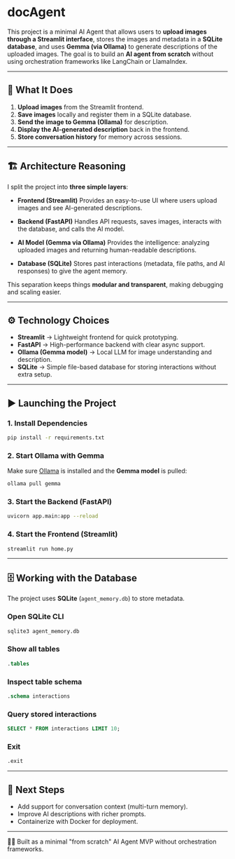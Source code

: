 # docAgent

This project is a minimal AI Agent that allows users to **upload images through a Streamlit interface**, stores the images and metadata in a **SQLite database**, and uses **Gemma (via Ollama)** to generate descriptions of the uploaded images. The goal is to build an **AI agent from scratch** without using orchestration frameworks like LangChain or LlamaIndex.

---

## 🚀 What It Does

1. **Upload images** from the Streamlit frontend.
2. **Save images** locally and register them in a SQLite database.
3. **Send the image to Gemma (Ollama)** for description.
4. **Display the AI-generated description** back in the frontend.
5. **Store conversation history** for memory across sessions.

---

## 🏗️ Architecture Reasoning

I split the project into **three simple layers**:

* **Frontend (Streamlit)**
  Provides an easy-to-use UI where users upload images and see AI-generated descriptions.

* **Backend (FastAPI)**
  Handles API requests, saves images, interacts with the database, and calls the AI model.

* **AI Model (Gemma via Ollama)**
  Provides the intelligence: analyzing uploaded images and returning human-readable descriptions.

* **Database (SQLite)**
  Stores past interactions (metadata, file paths, and AI responses) to give the agent memory.

This separation keeps things **modular and transparent**, making debugging and scaling easier.

---

## ⚙️ Technology Choices

* **Streamlit** → Lightweight frontend for quick prototyping.
* **FastAPI** → High-performance backend with clear async support.
* **Ollama (Gemma model)** → Local LLM for image understanding and description.
* **SQLite** → Simple file-based database for storing interactions without extra setup.

---

## ▶️ Launching the Project

### 1. Install Dependencies

```bash
pip install -r requirements.txt
```

### 2. Start Ollama with Gemma

Make sure [Ollama](https://ollama.ai) is installed and the **Gemma model** is pulled:

```bash
ollama pull gemma
```

### 3. Start the Backend (FastAPI)

```bash
uvicorn app.main:app --reload
```

### 4. Start the Frontend (Streamlit)

```bash
streamlit run home.py
```

---

## 🗄️ Working with the Database

The project uses **SQLite** (`agent_memory.db`) to store metadata.

### Open SQLite CLI

```bash
sqlite3 agent_memory.db
```

### Show all tables

```sql
.tables
```

### Inspect table schema

```sql
.schema interactions
```

### Query stored interactions

```sql
SELECT * FROM interactions LIMIT 10;
```

### Exit

```sql
.exit
```

---

## 🔮 Next Steps

* Add support for conversation context (multi-turn memory).
* Improve AI descriptions with richer prompts.
* Containerize with Docker for deployment.

---

👨‍💻 Built as a minimal "from scratch" AI Agent MVP without orchestration frameworks.
